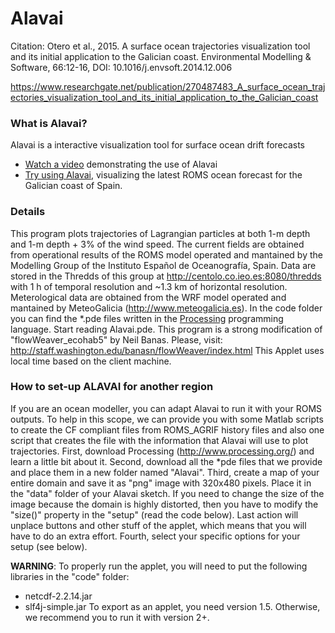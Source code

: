 Alavai
======

Citation: Otero et al., 2015. A surface ocean trajectories visualization tool and its initial application to the Galician coast. Environmental Modelling & Software, 66:12-16, DOI: 10.1016/j.envsoft.2014.12.006

https://www.researchgate.net/publication/270487483_A_surface_ocean_trajectories_visualization_tool_and_its_initial_application_to_the_Galician_coast

### What is Alavai?
Alavai is a interactive visualization tool for surface ocean drift forecasts

- [Watch a video](http://www.youtube.com/watch?v=MZJFnWjX1yc) demonstrating the use of Alavai
- [Try using Alavai](http://centolo.co.ieo.es:8080/alavai_en/index.html), visualizing the latest ROMS ocean forecast for the Galician coast of Spain.

### Details
This program plots trajectories of Lagrangian particles at both 1-m depth and 1-m depth + 3%
of the wind speed. The current fields are obtained from operational results of the ROMS model
operated and mantained by the Modelling Group of the Instituto Español de Oceanografía, Spain. Data
are stored in the Thredds of this group at http://centolo.co.ieo.es:8080/thredds
with 1 h of temporal resolution and ~1.3 km of horizontal resolution. Meterological data are
obtained from the WRF model operated and mantained by MeteoGalicia (http://www.meteogalicia.es).
In the code folder you can find the *.pde files written in the [Processing](http://processing.org/) programming language. Start reading Alavai.pde.
This program is a strong modification of "flowWeaver_ecohab5" by Neil Banas. Please, visit:
http://staff.washington.edu/banasn/flowWeaver/index.html
This Applet uses local time based on the client machine.



### How to set-up ALAVAI for another region
If you are an ocean modeller, you can adapt Alavai to run it with your ROMS outputs. To help in this
scope, we can provide you with some Matlab scripts to create the CF compliant files from ROMS_AGRIF
history files and also one script that creates the file with the information that Alavai will use to plot trajectories.
First, download Processing (http://www.processing.org/) and learn a little bit about it.
Second, download all the *pde files that we provide and place them in a new folder named "Alavai".
Third, create a map of your entire domain and save it as "png" image with 320x480 pixels. Place it in the
"data" folder of your Alavai sketch. If you need to change the size of the image because the domain is highly distorted,
then you have to modify the "size()" property in the "setup" (read the code below). Last action will unplace buttons
and other stuff of the applet, which means that you will have to do an extra effort.
Fourth, select your specific options for your setup (see below).

**WARNING**: To properly run the applet, you will need to put the following libraries in the "code" folder:
- netcdf-2.2.14.jar
- slf4j-simple.jar
To export as an applet, you need version 1.5. Otherwise, we recommend you to run it with version 2+.

